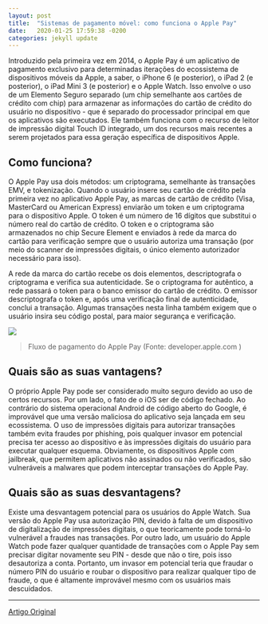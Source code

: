 ```yaml
---
layout: post
title:  "Sistemas de pagamento móvel: como funciona o Apple Pay"
date:   2020-01-25 17:59:38 -0200
categories: jekyll update
---
```


Introduzido pela primeira vez em 2014, o Apple Pay é um aplicativo de pagamento exclusivo para determinadas iterações do ecossistema de dispositivos móveis da Apple, a saber, o iPhone 6 (e posterior), o iPad 2 (e posterior), o iPad Mini 3 (e posterior) e o Apple Watch. Isso envolve o uso de um Elemento Seguro separado (um chip semelhante aos cartões de crédito com chip) para armazenar as informações do cartão de crédito do usuário no dispositivo - que é separado do processador principal em que os aplicativos são executados. Ele também funciona com o recurso de leitor de impressão digital Touch ID integrado, um dos recursos mais recentes a serem projetados para essa geração específica de dispositivos Apple.

## Como funciona?

O Apple Pay usa dois métodos: um criptograma, semelhante às transações EMV, e tokenização. Quando o usuário insere seu cartão de crédito pela primeira vez no aplicativo Apple Pay, as marcas de cartão de crédito (Visa, MasterCard ou American Express) enviarão um token e um criptograma para o dispositivo Apple. O token é um número de 16 dígitos que substitui o número real do cartão de crédito. O token e o criptograma são armazenados no chip Secure Element e enviados à rede da marca do cartão para verificação sempre que o usuário autoriza uma transação (por meio do scanner de impressões digitais, o único elemento autorizador necessário para isso).

A rede da marca do cartão recebe os dois elementos, descriptografa o criptograma e verifica sua autenticidade. Se o criptograma for autêntico, a rede passará o token para o banco emissor do cartão de crédito. O emissor descriptografa o token e, após uma verificação final de autenticidade, conclui a transação. Algumas transações nesta linha também exigem que o usuário insira seu código postal, para maior segurança e verificação.


![](https://trello-attachments.s3.amazonaws.com/5d7e8031eaec3e42c24aade0/5e4309c7705ce8308002aba4/48cd8aec7baa73899854f068ce3b4335/apple-pay.jpg)

>Fluxo de pagamento do Apple Pay (Fonte: developer.apple.com )

## Quais são as suas vantagens?

O próprio Apple Pay pode ser considerado muito seguro devido ao uso de certos recursos. Por um lado, o fato de o iOS ser de código fechado. Ao contrário do sistema operacional Android de código aberto do Google, é improvável que uma versão maliciosa do aplicativo seja lançada em seu ecossistema. O uso de impressões digitais para autorizar transações também evita fraudes por phishing, pois qualquer invasor em potencial precisa ter acesso ao dispositivo e às impressões digitais do usuário para executar qualquer esquema. Obviamente, os dispositivos Apple com jailbreak, que permitem aplicativos não assinados ou não verificados, são vulneráveis ​​a malwares que podem interceptar transações do Apple Pay.

## Quais são as suas desvantagens?

Existe uma desvantagem potencial para os usuários do Apple Watch. Sua versão do Apple Pay usa autorização PIN, devido à falta de um dispositivo de digitalização de impressões digitais, o que teoricamente pode torná-lo vulnerável a fraudes nas transações. Por outro lado, um usuário do Apple Watch pode fazer qualquer quantidade de transações com o Apple Pay sem precisar digitar novamente seu PIN - desde que não o tire, pois isso desautoriza a conta. Portanto, um invasor em potencial teria que fraudar o número PIN do usuário e roubar o dispositivo para realizar qualquer tipo de fraude, o que é altamente improvável mesmo com os usuários mais descuidados.


---

[Artigo Original](https://www.trendmicro.com/vinfo/us/security/news/mobile-safety/mobile-payment-systems-apple-pay)
